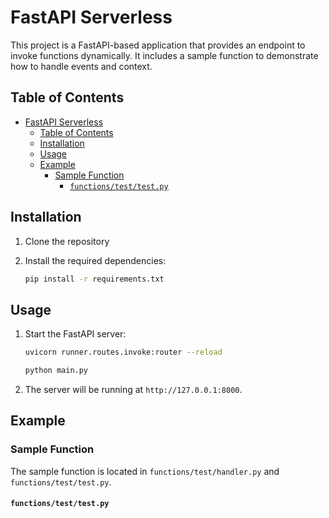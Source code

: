 # FastAPI Serverless

This project is a FastAPI-based application that provides an endpoint to invoke functions dynamically. It includes a sample function to demonstrate how to handle events and context.

## Table of Contents

- [FastAPI Serverless](#fastapi-serverless)
  - [Table of Contents](#table-of-contents)
  - [Installation](#installation)
  - [Usage](#usage)
  - [Example](#example)
    - [Sample Function](#sample-function)
      - [`functions/test/test.py`](#functionstesttestpy)

## Installation

1. Clone the repository

2. Install the required dependencies:
    ```sh
    pip install -r requirements.txt
    ```

## Usage

1. Start the FastAPI server:
    ```sh
    uvicorn runner.routes.invoke:router --reload
    ```
    ```sh
    python main.py
    ```

2. The server will be running at `http://127.0.0.1:8000`.

## Example

### Sample Function

The sample function is located in `functions/test/handler.py` and `functions/test/test.py`.

#### `functions/test/test.py`


